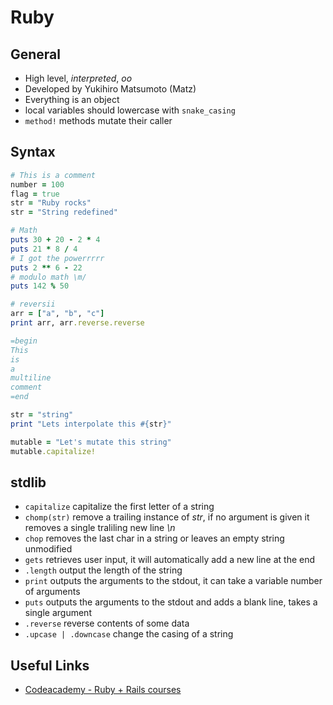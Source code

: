 # Ruby

## General

- High level, _interpreted_, _oo_
- Developed by Yukihiro Matsumoto (Matz)
- Everything is an object
- local variables should lowercase with `snake_casing`
- `method!` methods mutate their caller

## Syntax

```ruby
# This is a comment
number = 100
flag = true
str = "Ruby rocks"
str = "String redefined"

# Math
puts 30 + 20 - 2 * 4
puts 21 * 8 / 4
# I got the powerrrrr
puts 2 ** 6 - 22
# modulo math \m/
puts 142 % 50

# reversii
arr = ["a", "b", "c"]
print arr, arr.reverse.reverse

=begin
This
is
a
multiline
comment
=end

str = "string"
print "Lets interpolate this #{str}"

mutable = "Let's mutate this string"
mutable.capitalize!
```

## stdlib

- `capitalize` capitalize the first letter of a string
- `chomp(str)` remove a trailing instance of _str_, if no argument is given it removes a single traliling new line _\n_
- `chop` removes the last char in a string or leaves an empty string unmodified
- `gets` retrieves user input, it will automatically add a new line at the end
- `.length` output the length of the string
- `print` outputs the arguments to the stdout, it can take a variable number of arguments
- `puts` outputs the arguments to the stdout and adds a blank line, takes a single argument
- `.reverse` reverse contents of some data
- `.upcase | .downcase` change the casing of a string

## Useful Links

- [Codeacademy - Ruby + Rails courses](https://www.codecademy.com/catalog/language/ruby)

